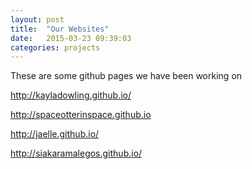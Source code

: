```yaml
---
layout: post
title:  "Our Websites"
date:   2015-03-23 09:39:03
categories: projects
---
```

These are some github pages we have been working on

http://kayladowling.github.io/

http://spaceotterinspace.github.io

http://jaelle.github.io/

http://siakaramalegos.github.io/